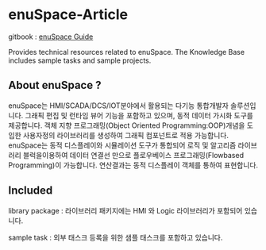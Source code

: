 # enuSpace-Article

gitbook : [enuSpace Guide](https://expnuni.gitbooks.io/enuspace)

Provides technical resources related to enuSpace. The Knowledge Base includes sample tasks and sample projects.

## About enuSpace ?

enuSpace는 HMI/SCADA/DCS/IOT분야에서 활용되는 다기능 통합개발자 솔루션입니다. 그래픽 편집 및 런타임 뷰어 기능을 포함하고 있으며, 동적 데이터 가시화 도구를 제공합니다. 객체 지향 프로그래밍(Object Oriented Programming:OOP)개념을 도입한 사용자정의 라이브러리를 생성하여 그래픽 컴포넌트로 적용 가능합니다.
enuSpace는 동적 디스플레이와 시뮬레이션 도구가 통합되어 로직 및 알고리즘 라이브러리 블럭을이용하여 데이터 연결선 만으로 플로우베이스 프로그래밍(Flowbased Programming)이 가능합니다. 연산결과는 동적 디스플레이 객체를 통하여 표현합니다.

## Included
library package : 라이브러리 패키지에는 HMI 와 Logic 라이브러리가 포함되어 있습니다.

sample task : 외부 태스크 등록을 위한 샘플 태스크를 포함하고 있습니다.
